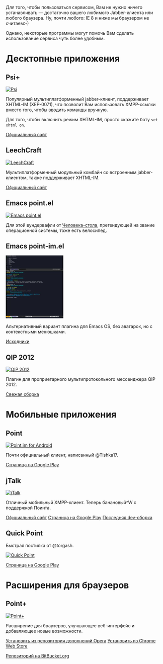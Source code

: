 Для того, чтобы пользоваться сервисом, Вам не нужно ничего устанавливать — достаточно вашего любимого Jabber-клиента или любого браузера. Ну, почти любого: IE 8 и ниже мы браузером не считаем:-)

Однако, некоторые программы могут помочь Вам сделать использование сервиса чуть более удобным.

# Десктопные приложения

## Psi+

[![Psi](/docimg/help/psi-plus-thumb.jpg)](/docimg/help/psi-plus.png)

Популярный мультиплатформенный jabber-клиент, поддерживает XHTML-IM (XEP-0071),
что позволит Вам использовать XMPP-ссылки вместо того, чтобы вводить команды вручную.

Для того, чтобы включить режим XHTML-IM, просто скажите боту `set xhtml on`.

[Официальный сайт](http://psi-plus.com/)

## LeechCraft

[![LeechCraft](/docimg/help/leechcraft-thumb.jpg)](/docimg/help/leechcraft.png)

Мультиплатформенный модульный комбайн со встроенным jabber-клиентом, также поддерживает XHTML-IM.

[Официальный сайт](http://leechcraft.org/)

## Emacs point.el

[![Emacs point.el](/docimg/help/emacs-point-el-thumb.jpg)](/docimg/help/emacs-point-el.png)

Для этой вундервафли от [Человека-стола](https://en.wikipedia.org/wiki/Stallman), претендующей на звание операционной системы, тоже есть велосипед.

## Emacs point-im.el

[![Emacs point-im.el](/docimg/help/emacs-point-im-el-thumb.jpg)](/docimg/help/emacs-point-im-el.png)

Альтернативный вариант плагина для Emacs OS, без аватарок, но с контекстными менюшками.

[Исходники](https://github.com/rayslava/emacs-point-el)

## QIP 2012

[![QIP 2012](/docimg/help/qip2012-thumb.jpg)](/docimg/help/qip2012.png)

Плагин для проприетарного мультипротокольного мессенджера QIP 2012.

[Свежая сборка](https://github.com/Sega-Zero/point.im/releases)

# Мобильные приложения #

## Point

[![Point.im for Android](/docimg/help/tishka-thumb.jpg)](/docimg/help/tishka.png)

Почти официальный клиент, написанный @Tishka17.

[Страница на Google Play](https://play.google.com/store/apps/details?id=org.itishka.pointim)

## jTalk

[![jTalk](/docimg/help/jtalk-thumb.jpg)](/docimg/help/jtalk.png)

Отличный мобильный XMPP-клиент. Теперь банановый^W с поддержкой Поинта.

[Официальный сайт](http://jtalk.ru/)
[Страница на Google Play](https://play.google.com/store/apps/details?id=com.jtalk2)
[Последняя dev-сборка](http://files.ustyugov.net/jtalk/apks/dev/)

## Quick Point

Быстрая постилка от @torgash.

[![Quick Point](/docimg/help/torgash-thumb.jpg)](/docimg/help/torgash.png)

[Страница на Google Play](https://play.google.com/store/apps/details?id=pro.extenza.quickpoint)



# Расширения для браузеров #
## Point+ ##

[![Point+](/docimg/help/point-plus-thumb.jpg)](/docimg/help/point-plus.png)

Расширение для браузеров, улучшающее веб-интерфейс и добавляющее новые возможности.

[Установить из репозитория дополнений Opera](https://addons.opera.com/ru/extensions/details/point/?display=en)
[Установить из Chrome Web Store](https://chrome.google.com/webstore/detail/point%20/ghaddonhnchkdjaciggjijhophciboam)

[Репозиторий на BitBucket.org](https://bitbucket.org/skobkin/chrome_point_plus/overview)
